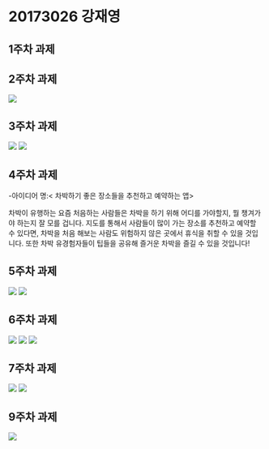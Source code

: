# 20173026 강재영

## 1주차 과제

## 2주차 과제
  <img width="" height="" src="./png/2주차 과제.png"></img>
  
  
## 3주차 과제
  <img width="" height="" src="./png/3주차과제1.png"></img>
  <img width="" height="" src="./png/3주차과제(전화).png"></img>

## 4주차 과제
   -아이디어 명:< 차박하기 좋은 장소들을 추천하고 예약하는 앱>
   
   차박이 유행하는 요즘 처음하는 사람들은 차박을 하기 위해 어디를 가야할지, 뭘 챙겨가야 하는지 잘 모를 겁니다. 
   지도를 통해서 사람들이 많이 가는 장소를 추천하고 예약할 수 있다면, 차박을 처음 해보는 사람도 위험하지 않은 곳에서 휴식을 취할 수 있을 것입니다.
   또한 차박 유경험자들이 팁들을 공유해 즐거운 차박을 즐길 수 있을 것입니다!

## 5주차 과제
  <img width="" height="" src="./png/5주차과제1.png"></img>
  <img width="" height="" src="./png/5주차과제2.png"></img>

## 6주차 과제
 <img width="" height="" src="./png/6주차과제1.png"></img>
 <img width="" height="" src="./png/6주차과제2.png"></img>
 <img width="" height="" src="./png/6주차과제3.png"></img>

## 7주차 과제
 <img width="" height="" src="./png/7주차과제.png"></img>
 <img width="" height="" src="./png/7주차과제2.png"></img>
 
 ## 9주차 과제
 <img width="" height="" src="./png/9주차과제.png"></img>

